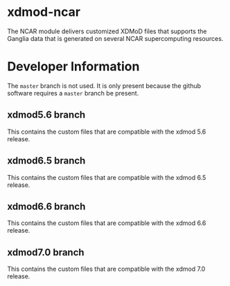 # xdmod-ncar

The NCAR module delivers customized XDMoD files that supports the Ganglia data
that is generated on several NCAR supercomputing resources.

# Developer Information

The `master` branch is not used. It is only present because the github software
requires a `master` branch be present.

## xdmod5.6 branch
This contains the custom files that are compatible with the xdmod 5.6 release.

## xdmod6.5 branch
This contains the custom files that are compatible with the xdmod 6.5 release.

## xdmod6.6 branch
This contains the custom files that are compatible with the xdmod 6.6 release.

## xdmod7.0 branch
This contains the custom files that are compatible with the xdmod 7.0 release.
